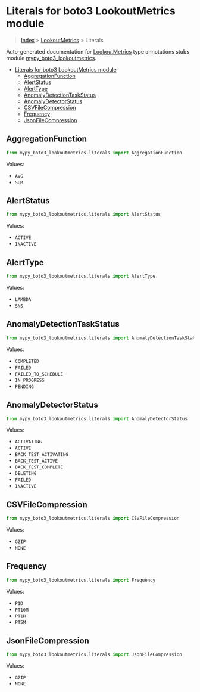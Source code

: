 # Literals for boto3 LookoutMetrics module

> [Index](../README.md) > [LookoutMetrics](./README.md) > Literals

Auto-generated documentation for [LookoutMetrics](https://boto3.amazonaws.com/v1/documentation/api/latest/reference/services/lookoutmetrics.html#LookoutMetrics)
type annotations stubs module [mypy_boto3_lookoutmetrics](https://pypi.org/project/mypy-boto3-lookoutmetrics/).

- [Literals for boto3 LookoutMetrics module](#literals-for-boto3-lookoutmetrics-module)
  - [AggregationFunction](#aggregationfunction)
  - [AlertStatus](#alertstatus)
  - [AlertType](#alerttype)
  - [AnomalyDetectionTaskStatus](#anomalydetectiontaskstatus)
  - [AnomalyDetectorStatus](#anomalydetectorstatus)
  - [CSVFileCompression](#csvfilecompression)
  - [Frequency](#frequency)
  - [JsonFileCompression](#jsonfilecompression)

## AggregationFunction

```python
from mypy_boto3_lookoutmetrics.literals import AggregationFunction
```

Values:

- `AVG`
- `SUM`

## AlertStatus

```python
from mypy_boto3_lookoutmetrics.literals import AlertStatus
```

Values:

- `ACTIVE`
- `INACTIVE`

## AlertType

```python
from mypy_boto3_lookoutmetrics.literals import AlertType
```

Values:

- `LAMBDA`
- `SNS`

## AnomalyDetectionTaskStatus

```python
from mypy_boto3_lookoutmetrics.literals import AnomalyDetectionTaskStatus
```

Values:

- `COMPLETED`
- `FAILED`
- `FAILED_TO_SCHEDULE`
- `IN_PROGRESS`
- `PENDING`

## AnomalyDetectorStatus

```python
from mypy_boto3_lookoutmetrics.literals import AnomalyDetectorStatus
```

Values:

- `ACTIVATING`
- `ACTIVE`
- `BACK_TEST_ACTIVATING`
- `BACK_TEST_ACTIVE`
- `BACK_TEST_COMPLETE`
- `DELETING`
- `FAILED`
- `INACTIVE`

## CSVFileCompression

```python
from mypy_boto3_lookoutmetrics.literals import CSVFileCompression
```

Values:

- `GZIP`
- `NONE`

## Frequency

```python
from mypy_boto3_lookoutmetrics.literals import Frequency
```

Values:

- `P1D`
- `PT10M`
- `PT1H`
- `PT5M`

## JsonFileCompression

```python
from mypy_boto3_lookoutmetrics.literals import JsonFileCompression
```

Values:

- `GZIP`
- `NONE`
